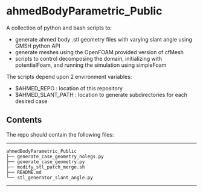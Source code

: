 # ahmedBodyParametric_Public
A collection of python and bash scripts to:
- generate ahmed body .stl geometry files with varying slant angle using GMSH python API
- generate meshes using the OpenFOAM provided version of cfMesh
- scripts to control decomposing the domain, initializing with potentialFoam, and running the simulation using simpleFoam 

The scripts depend upon 2 environment variables:
- $AHMED_REPO : location of this repository
- $AHMED_SLANT_PATH : location to generate subdirectories for each desired case

Contents
----------------

The repo should contain the following files:  

-----------------------------------
    ahmedBodyParametric_Public
    ├── generate_case_geometry_nolegs.py
    ├── generate_case_geometry.py
    ├── modify_stl_patch_merge.sh
    ├── README.md
    └── stl_generator_slant_angle.py
-----------------------------------